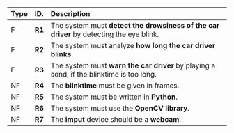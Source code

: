 | Type | ID.                    | Description                                                                                                                                                                  |
|:--|:-----------------------|:-----------------------------------------------------------------------------------------------------------------------------------------------------------------------------|
| F | **R1**                 | The system must **detect the drowsiness of the car driver** by detecting the eye blink.|
| F | **R2**                 | The system must analyze **how long the car driver blinks**.|
| F | **R3**                 | The system must **warn the car driver** by playing a sond, if the blinktime is too long.|
| NF | **R4**                 | The **blinktime** must be given in frames. |
| NF | **R5**                 | The system must be written in **Python**.|
| NF | **R6**                 | The system must use the **OpenCV library**.|
| NF | **R7**                 | The **imput** device should be a **webcam**.|
 
